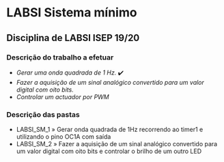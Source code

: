 # LABSI Sistema mínimo

## Disciplina de LABSI ISEP 19/20

### Descrição do trabalho a efetuar
* _Gerar uma onda quadrada de 1 Hz._ :heavy_check_mark:
* _Fazer a aquisição de um sinal analógico convertido para um valor digital com oito bits._ 
* _Controlar um actuador por PWM_


### Descrição das pastas
* LABSI_SM_1 » Gerar onda quadrada de 1Hz recorrendo ao timer1 e utilizando o pino OC1A com saída
* LABSI_SM_2 » Fazer a aquisição de um sinal analógico convertido para um valor digital com oito bits e controlar o brilho de um outro LED